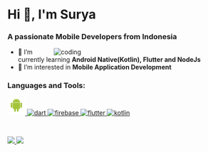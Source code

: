 <h1 align="left">Hi 👋, I'm Surya</h1>
<h3 align="left">A passionate Mobile Developers from Indonesia</h3>
<img align="right" alt="coding" width="400" src="https://cdn.dribbble.com/users/1162077/screnshoots/3848914/programmer.gif">


- 🌱 I’m currently learning **Android Native(Kotlin), Flutter and NodeJs**
- 👀 I’m interested in **Mobile Application Development**

<p align="left">
</p>

<h3 align="left">Languages and Tools:</h3>
<p align="left"> <a href="https://developer.android.com" target="_blank" rel="noreferrer"> <img src="https://raw.githubusercontent.com/devicons/devicon/master/icons/android/android-original-wordmark.svg" alt="android" width="40" height="40"/> </a> <a href="https://dart.dev" target="_blank" rel="noreferrer"> <img src="https://www.vectorlogo.zone/logos/dartlang/dartlang-icon.svg" alt="dart" width="40" height="40"/> </a> <a href="https://firebase.google.com/" target="_blank" rel="noreferrer"> <img src="https://www.vectorlogo.zone/logos/firebase/firebase-icon.svg" alt="firebase" width="40" height="40"/> </a> <a href="https://flutter.dev" target="_blank" rel="noreferrer"> <img src="https://www.vectorlogo.zone/logos/flutterio/flutterio-icon.svg" alt="flutter" width="40" height="40"/> </a> <a href="https://kotlinlang.org" target="_blank" rel="noreferrer"> <img src="https://www.vectorlogo.zone/logos/kotlinlang/kotlinlang-icon.svg" alt="kotlin" width="40" height="40"/> </a> </p>

<br>
<p align="left">
<a href="https://github.com/GdeSwiyasa">
  <img height="180em" src="https://github-readme-stats-eight-theta.vercel.app/api?username=GdeSwiyasa&show_icons=true&theme=algolia&include_all_commits=true&count_private=true"/>
  <img height="180em" src="https://github-readme-stats-eight-theta.vercel.app/api/top-langs/?username=GdeSwiyasa&layout=compact&langs_count=8&theme=algolia"/>
</a>
</p>
